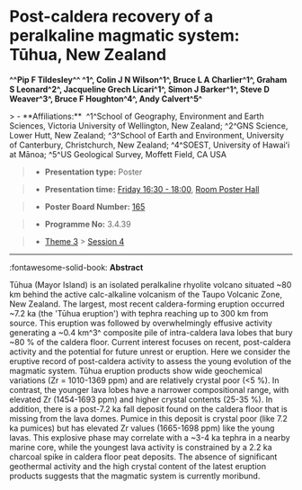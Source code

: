 # Post-caldera recovery of a peralkaline magmatic system: Tūhua, New Zealand

**^^Pip F Tildesley^^ ^1^, Colin J N Wilson^1^, Bruce L A Charlier^1^, Graham S Leonard^2^, Jacqueline Grech Licari^1^, Simon J Barker^1^, Steve D Weaver^3^, Bruce F Houghton^4^, Andy Calvert^5^**

<!-- more -->> - **Affiliations:**  ^1^School of Geography, Environment and Earth Sciences, Victoria University of Wellington, New Zealand; ^2^GNS Science, Lower Hutt, New Zealand; ^3^School of Earth and Environment, University of Canterbury, Christchurch, New Zealand; ^4^SOEST, University of Hawaiʻi at Mānoa; ^5^US Geological Survey, Moffett Field, CA USA 

> - **Presentation type:** Poster

> - **Presentation time:** [Friday 16:30 - 18:00](../sessions_comparison.md#__tabbed_4_6), [Room Poster Hall](../maps_venue.md#__tabbed_1_1)

> - **Poster Board Number:** [165](../map_poster_boards.md#friday)

> - **Programme No:** 3.4.39

> - [Theme 3](../theme3.md) > [Session 4](../sessions/session-3-4.md)

--- 

:fontawesome-solid-book: **Abstract**

Tūhua (Mayor Island) is an isolated peralkaline rhyolite volcano situated ~80 km behind the active calc-alkaline volcanism of the Taupo Volcanic Zone, New Zealand. The largest, most recent caldera-forming eruption occurred ~7.2 ka (the 'Tūhua eruption') with tephra reaching up to 300 km from source. This eruption was followed by overwhelmingly effusive activity generating a ~0.4 km^3^ composite pile of intra-caldera lava lobes that bury ~80 % of the caldera floor. Current interest focuses on recent, post-caldera activity and the potential for future unrest or eruption. Here we consider the eruptive record of post-caldera activity to assess the young evolution of the magmatic system.
Tūhua eruption products show wide geochemical variations (Zr = 1010-1369 ppm) and are relatively crystal poor (<5 %). In contrast, the younger lava lobes have a narrower compositional range, with elevated Zr (1454-1693 ppm) and higher crystal contents (25-35 %). In addition, there is a post-7.2 ka fall deposit found on the caldera floor that is missing from the lava domes. Pumice in this deposit is crystal poor (like 7.2 ka pumices) but has elevated Zr values (1665-1698 ppm) like the young lavas. This explosive phase may correlate with a ~3-4 ka tephra in a nearby marine core, while the youngest lava activity is constrained by a 2.2 ka charcoal spike in caldera floor peat deposits. The absence of significant geothermal activity and the high crystal content of the latest eruption products suggests that the magmatic system is currently moribund.

